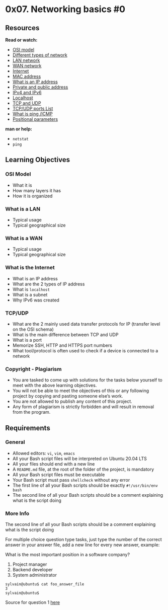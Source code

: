 # 0x07. Networking basics #0
## Resources
**Read or watch:**

* [OSI model](https://en.wikipedia.org/wiki/OSI_model)
* [Different types of network](https://www.lifewire.com/lans-wans-and-other-area-networks-817376)
* [LAN network](https://en.wikipedia.org/wiki/Local_area_network)
* [WAN network](https://en.wikipedia.org/wiki/Wide_area_network)
* [Internet](https://en.wikipedia.org/wiki/Internet)
* [MAC address](https://whatismyipaddress.com/mac-address)
* [What is an IP address](https://www.bleepingcomputer.com/tutorials/ip-addresses-explained/)
* [Private and public address](https://www.iplocation.net/public-vs-private-ip-address)
* [IPv4 and IPv6](https://www.webopedia.com/insights/ipv6-ipv4-difference/)
* [Localhost](https://en.wikipedia.org/wiki/Localhost)
* [TCP and UDP](https://www.howtogeek.com/190014/htg-explains-what-is-the-difference-between-tcp-and-udp/)
* [TCP/UDP ports List](https://en.wikipedia.org/wiki/List_of_TCP_and_UDP_port_numbers)
* [What is ping /ICMP](https://en.wikipedia.org/wiki/Ping_%28networking_utility%29)
* [Positional parameters](https://www.adminschoice.com/bash-positional-parameters)

**man or help:**
* `netstat`
* `ping`
## Learning Objectives
### OSI Model
* What it is
* How many layers it has
* How it is organized
### What is a LAN
* Typical usage
* Typical geographical size
### What is a WAN
* Typical usage
* Typical geographical size
### What is the Internet
* What is an IP address
* What are the 2 types of IP address
* What is `localhost`
* What is a subnet
* Why IPv6 was created
### TCP/UDP
* What are the 2 mainly used data transfer protocols for IP (transfer level on the OSI schema)
* What is the main difference between TCP and UDP
* What is a port
* Memorize SSH, HTTP and HTTPS port numbers
* What tool/protocol is often used to check if a device is connected to a network
### Copyright - Plagiarism
* You are tasked to come up with solutions for the tasks below yourself to meet with the above learning objectives.
* You will not be able to meet the objectives of this or any following project by copying and pasting someone else’s work.
* You are not allowed to publish any content of this project.
* Any form of plagiarism is strictly forbidden and will result in removal from the program.
## Requirements
### General
* Allowed editors: `vi`, `vim`, `emacs`
* All your Bash script files will be interpreted on Ubuntu 20.04 LTS
* All your files should end with a new line
* A `README.md` file, at the root of the folder of the project, is mandatory
* All your Bash script files must be executable
* Your Bash script must pass `shellcheck` without any error
* The first line of all your Bash scripts should be exactly `#!/usr/bin/env bash`
* The second line of all your Bash scripts should be a comment explaining what is the script doing
### More Info
The second line of all your Bash scripts should be a comment explaining what is the script doing

For multiple choice question type tasks, just type the number of the correct answer in your answer file, add a new line for every new answer, example:

What is the most important position in a software company?

1. Project manager
2. Backend developer
3. System administrator
```
sylvain@ubuntu$ cat foo_answer_file
3
sylvain@ubuntu$
```
Source for question 1 [here](https://twitter.com/devopsreact/status/831922429215662080)
